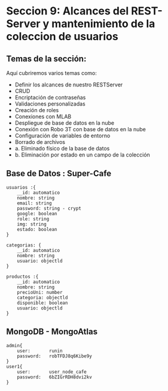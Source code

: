 # Seccion 9: Alcances del REST-Server y mantenimiento de la coleccion de usuarios

## Temas de la sección:

Aquí cubriremos varios temas como:

- Definir los alcances de nuestro RESTServer
- CRUD
- Encriptación de contraseñas
- Validaciones personalizadas
- Creación de roles
- Conexiones con MLAB
- Despliegue de base de datos en la nube
- Conexión con Robo 3T con base de datos en la nube
- Configuración de variables de entorno
- Borrado de archivos
- a. Eliminado físico de la base de datos
- b. Eliminación por estado en un campo de la colección

## Base de Datos : Super-Cafe

```script
usuarios :{
    __id: automatico
    nombre: string
    email: string
    password: string - crypt
    google: boolean
    role: string
    img: string
    estado: boolean
}

categorias: {
    __id: automatico
    nombre: string
    usuario: objectld
}

productos :{
    __id: automatico
    nombre: string
    precioUni: number
    categoria: objectld
    disponible: boolean
    usuario: objectld
}
```

## MongoDB - MongoAtlas

```
admin{
    user:       runin
    password:   robTFDJ8q6Kibe9y
}
user1{
    user:       user_node_cafe
    password:   6bZIGrRDH8dvi2kv
}
```
